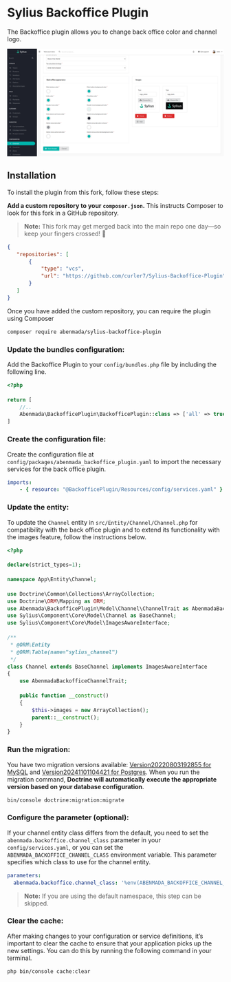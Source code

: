 # Sylius Backoffice Plugin

The Backoffice plugin allows you to change back office color and channel logo.

![Presentation Photo](https://github.com/ayman-benmada/Sylius-Backoffice-Plugin/blob/main/src/Resources/public/presentation.png?raw=true)

## Installation

To install the plugin from this fork, follow these steps:

**Add a custom repository to your `composer.json`.** This instructs Composer to look for this fork in a GitHub repository.

> **Note:** This fork may get merged back into the main repo one day—so keep your fingers crossed! 🤞

```json
{
   "repositories": [
       {
           "type": "vcs",
           "url": "https://github.com/curler7/Sylius-Backoffice-Plugin"
       }
   ]
}
```

Once you have added the custom repository, you can require the plugin using Composer
```bash
composer require abenmada/sylius-backoffice-plugin
```

### Update the bundles configuration:
Add the Backoffice Plugin to your `config/bundles.php` file by including the following line.
```php
<?php

return [
    //..
    Abenmada\BackofficePlugin\BackofficePlugin::class => ['all' => true],
]
```

### Create the configuration file:
Create the configuration file at `config/packages/abenmada_backoffice_plugin.yaml` to import the necessary services for the back office plugin.
```yaml
imports:
    - { resource: "@BackofficePlugin/Resources/config/services.yaml" }
```

### Update the entity:
To update the `Channel` entity in `src/Entity/Channel/Channel.php` for compatibility with the back office plugin and to extend its functionality with the images feature, follow the instructions below.
```php
<?php

declare(strict_types=1);

namespace App\Entity\Channel;

use Doctrine\Common\Collections\ArrayCollection;
use Doctrine\ORM\Mapping as ORM;
use Abenmada\BackofficePlugin\Model\Channel\ChannelTrait as AbenmadaBackofficeChannelTrait;
use Sylius\Component\Core\Model\Channel as BaseChannel;
use Sylius\Component\Core\Model\ImagesAwareInterface;

/**
 * @ORM\Entity
 * @ORM\Table(name="sylius_channel")
 */
class Channel extends BaseChannel implements ImagesAwareInterface
{
    use AbenmadaBackofficeChannelTrait;

    public function __construct()
    {
        $this->images = new ArrayCollection();
        parent::__construct();
    }
}
```

### Run the migration:
You have two migration versions available: [Version20220803192855 for MySQL](src/Migrations/Version20220803192855.php) and [Version20241101104421 for Postgres](src/Migrations/Version20241101104421.php). When you run the migration command, **Doctrine will automatically execute the appropriate version based on your database configuration**.
```bash
bin/console doctrine:migration:migrate
```

### Configure the parameter (optional):
If your channel entity class differs from the default, you need to set the `abenmada.backoffice.channel_class` parameter in your `config/services.yaml`, or you can set the `ABENMADA_BACKOFFICE_CHANNEL_CLASS` environment variable. This parameter specifies which class to use for the channel entity.
```yaml
parameters:
  abenmada.backoffice.channel_class: '%env(ABENMADA_BACKOFFICE_CHANNEL_CLASS:App\Entity\Channel\Channel)%'  # Default
```
> **Note:** If you are using the default namespace, this step can be skipped.

### Clear the cache:
After making changes to your configuration or service definitions, it’s important to clear the cache to ensure that your application picks up the new settings. You can do this by running the following command in your terminal.
```bash
php bin/console cache:clear
```